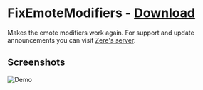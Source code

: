 # FixEmoteModifiers - [Download](http://betterdiscord.net/ghdl/?url=https://raw.githubusercontent.com/rauenzi/BetterDiscordAddons/master/Themes/FixEmoteModifiers/FixEmoteModifiers.theme.css)

Makes the emote modifiers work again. For support and update announcements you can visit [Zere's server](http://discord.zackrauen.com/).

## Screenshots
![Demo](https://i.zackrauen.com/Gv7CC3.gif)